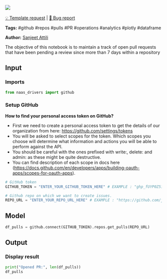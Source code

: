 <a href="https://app.naas.ai/user-redirect/naas/downloader?url=https://raw.githubusercontent.com/jupyter-naas/awesome-notebooks/master/GitHub/GitHub_Get_pull_requests_from_repository.ipynb" target="_parent"><img src="https://naasai-public.s3.eu-west-3.amazonaws.com/open_in_naas.svg"/></a><br><br><a href="https://github.com/jupyter-naas/awesome-notebooks/issues/new?assignees=&labels=&template=template-request.md&title=Tool+-+Action+of+the+notebook+">💡 Template request</a> | <a href="https://github.com/jupyter-naas/awesome-notebooks/issues/new?assignees=&labels=&template=bug_report.md&title=">🚨 Bug report</a>

**Tags:** #github #repos #pulls #PR #operations #analytics #plotly #dataframe

**Author:** [Sanjeet Attili](https://www.linkedin.com/in/sanjeet-attili-760bab190/)

The objective of this notebook is to maintain a track of open pull requests that have been pending a review since more than 7 days within a repository

## Input

### Imports


```python
from naas_drivers import github
```

### Setup GitHub
**How to find your personal access token on GitHub?**

- First we need to create a personal access token to get the details of our organization from here: https://github.com/settings/tokens
- You will be asked to select scopes for the token. Which scopes you choose will determine what information and actions you will be able to perform against the API.
- You should be careful with the ones prefixed with write:, delete: and admin: as these might be quite destructive.
- You can find description of each scope in docs here (https://docs.github.com/en/developers/apps/building-oauth-apps/scopes-for-oauth-apps).


```python
# GitHub token
GITHUB_TOKEN = "ENTER_YOUR_GITHUB_TOKEN_HERE" # EXAMPLE : "ghp_fUYP0Z5i29AG4ggX8owctGnHU**********"

# Github repo on which we want to create issues.
REPO_URL = "ENTER_YOUR_REPO_URL_HERE" # EXAMPLE : "https://github.com/jupyter-naas/awesome-notebooks"
```

## Model


```python
df_pulls = github.connect(GITHUB_TOKEN).repos.get_pulls(REPO_URL)
```

## Output

### Display result


```python
print("Opened PR:", len(df_pulls))
df_pulls
```
